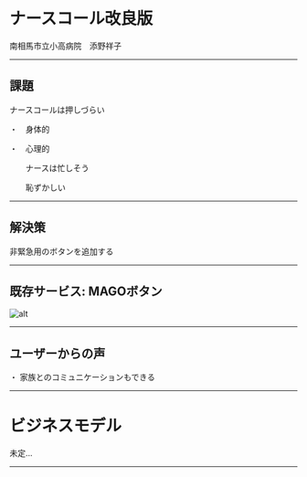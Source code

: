 # ナースコール改良版
南相馬市立小高病院　添野祥子

---

## 課題

ナースコールは押しづらい

・　身体的   

・　心理的   

　　ナースは忙しそう
  
　　恥ずかしい

---

## 解決策

非緊急用のボタンを追加する

---

## 既存サービス: MAGOボタン

![alt](http://pr.mago-btn.com/img/tsunagari_img.png)

---

## ユーザーからの声

・ 家族とのコミュニケーションもできる

---

# ビジネスモデル
未定...

---
